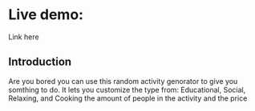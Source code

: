 # Live demo:

Link here

## Introduction

Are you bored you can use this random activity genorator to
give you somthing to do. It lets you customize the type from: Educational, Social, Relaxing, and Cooking the amount of people
in the activity and the price
